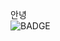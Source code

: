 안녕<br/><img src="https://img.shields.io/badge/CSS3-1572B6?style=flat-square&logo=css3&logoColor=white" alt="BADGE"/>